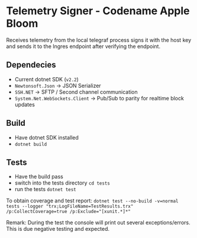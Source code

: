 # Telemetry Signer - Codename Apple Bloom

Receives telemetry from the local telegraf process signs it with the host key and sends it to the Ingres endpoint after verifying the endpoint.

## Dependecies

- Current dotnet SDK (`v2.2`)
- `Newtonsoft.Json` -> JSON Serializer
- `SSH.NET` -> SFTP / Second channel communication
- `System.Net.WebSockets.Client` -> Pub/Sub to parity for realtime block updates

## Build

- Have dotnet SDK installed
- `dotnet build`

## Tests

- Have the build pass
- switch into the tests directory `cd tests`
- run the tests `dotnet test`

To obtain coverage and test report: `dotnet test --no-build -v=normal tests --logger "trx;LogFileName=TestResults.trx" /p:CollectCoverage=true /p:Exclude="[xunit.*]*"`

Remark: During the test the console will print out several exceptions/errors. This is due negative testing and expected.
